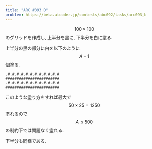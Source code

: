 ```yaml
---
title: "ARC #093 D"
problem: https://beta.atcoder.jp/contests/abc092/tasks/arc093_b
---
```

$$ 100 \times 100 $$ のグリッドを作成し, 上半分を黒に, 下半分を白に塗る.

上半分の黒の部分に白を以下のように $$ A-1 $$ 個塗る.

```
.#.#.#.#.#.#.#.#.#.#.#.#
########################
.#.#.#.#.#.#.#.#.#.#.#.#
########################
```

このような塗り方をすれば最大で $$ 50 \times 25 = 1250 $$ 塗れるので $$ A \leq 500 $$ の制約下では問題なく塗れる.

下半分も同様である.
